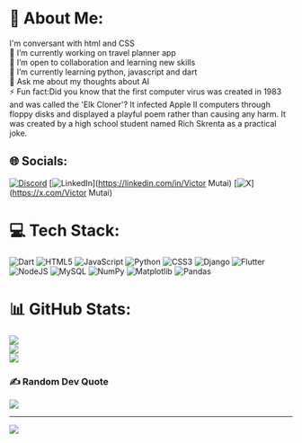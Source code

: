 # 💫 About Me:
I'm conversant with html and CSS<br>🔭 I’m currently working on travel planner app<br>👯 I’m open to collaboration and learning new skills<br>🌱 I’m currently learning python, javascript and dart<br>💬 Ask me about my thoughts about AI<br>⚡ Fun fact:Did you know that the first computer virus was created in 1983 and was called the 'Elk Cloner'? It infected Apple II computers through floppy disks and displayed a playful poem rather than causing any harm. It was created by a high school student named Rich Skrenta as a practical joke.


## 🌐 Socials:
[![Discord](https://img.shields.io/badge/Discord-%237289DA.svg?logo=discord&logoColor=white)](https://discord.gg/vic_tor) [![LinkedIn](https://img.shields.io/badge/LinkedIn-%230077B5.svg?logo=linkedin&logoColor=white)](https://linkedin.com/in/Victor Mutai) [![X](https://img.shields.io/badge/X-black.svg?logo=X&logoColor=white)](https://x.com/Victor Mutai) 

# 💻 Tech Stack:
![Dart](https://img.shields.io/badge/dart-%230175C2.svg?style=for-the-badge&logo=dart&logoColor=white) ![HTML5](https://img.shields.io/badge/html5-%23E34F26.svg?style=for-the-badge&logo=html5&logoColor=white) ![JavaScript](https://img.shields.io/badge/javascript-%23323330.svg?style=for-the-badge&logo=javascript&logoColor=%23F7DF1E) ![Python](https://img.shields.io/badge/python-3670A0?style=for-the-badge&logo=python&logoColor=ffdd54) ![CSS3](https://img.shields.io/badge/css3-%231572B6.svg?style=for-the-badge&logo=css3&logoColor=white) ![Django](https://img.shields.io/badge/django-%23092E20.svg?style=for-the-badge&logo=django&logoColor=white) ![Flutter](https://img.shields.io/badge/Flutter-%2302569B.svg?style=for-the-badge&logo=Flutter&logoColor=white) ![NodeJS](https://img.shields.io/badge/node.js-6DA55F?style=for-the-badge&logo=node.js&logoColor=white) ![MySQL](https://img.shields.io/badge/mysql-%2300000f.svg?style=for-the-badge&logo=mysql&logoColor=white) ![NumPy](https://img.shields.io/badge/numpy-%23013243.svg?style=for-the-badge&logo=numpy&logoColor=white) ![Matplotlib](https://img.shields.io/badge/Matplotlib-%23ffffff.svg?style=for-the-badge&logo=Matplotlib&logoColor=black) ![Pandas](https://img.shields.io/badge/pandas-%23150458.svg?style=for-the-badge&logo=pandas&logoColor=white)
# 📊 GitHub Stats:
![](https://github-readme-stats.vercel.app/api?username=vicduke&theme=dark&hide_border=false&include_all_commits=false&count_private=false)<br/>
![](https://github-readme-streak-stats.herokuapp.com/?user=vicduke&theme=dark&hide_border=false)<br/>
![](https://github-readme-stats.vercel.app/api/top-langs/?username=vicduke&theme=dark&hide_border=false&include_all_commits=false&count_private=false&layout=compact)

### ✍️ Random Dev Quote
![](https://quotes-github-readme.vercel.app/api?type=vetical&theme=merko)

---
[![](https://visitcount.itsvg.in/api?id=vicduke&icon=5&color=0)](https://visitcount.itsvg.in)

<!-- Proudly created with GPRM ( https://gprm.itsvg.in ) -->


